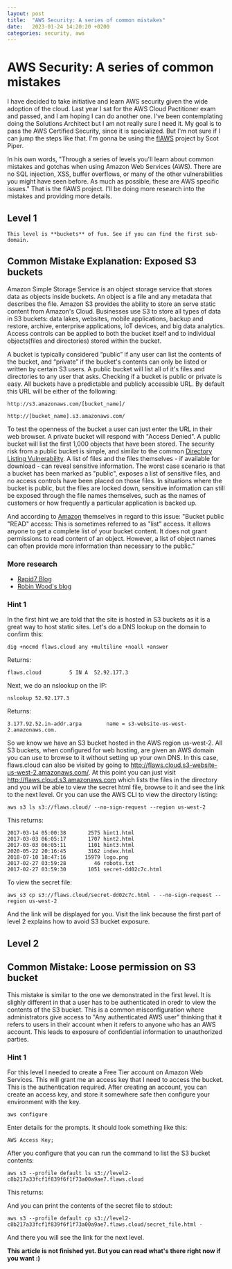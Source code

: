 ```yaml
---
layout: post
title:  "AWS Security: A series of common mistakes"
date:   2023-01-24 14:20:20 +0200
categories: security, aws
---
```


# AWS Security: A series of common mistakes

I have decided to take initiative and learn AWS security given the wide adoption of the cloud. Last year I sat for the AWS Cloud Pactitioner exam and passed, and I am hoping I can do another one. I've been contemplating doing the Solutions Architect but I am not really sure I need it. My goal is to pass the AWS Certified Security, since it is specialized. But I'm not sure if I can jump the steps like that. I'm gonna be using the [flAWS](http://flaws.cloud/) project by Scot Piper. 

In his own words, "Through a series of levels you'll learn about common mistakes and gotchas when using Amazon Web Services (AWS). There are no SQL injection, XSS, buffer overflows, or many of the other vulnerabilities you might have seen before. As much as possible, these are AWS specific issues." That is the flAWS project. I'll be doing more research into the mistakes and providing more details.

## Level 1

`This level is **buckets** of fun. See if you can find the first sub-domain.`

## Common Mistake Explanation: Exposed S3 buckets

Amazon Simple Storage Service is an object storage service that stores data as objects inside buckets. An object is a file and any metadata that describes the file. Amazon S3 provides the ability to store an serve static content from Amazon's Cloud. Businesses use S3 to store all types of data in S3 buckets: data lakes, websites, mobile applications, backup and restore, archive, enterprise applications, IoT devices, and big data analytics. Access controls can be applied to both the bucket itself and to individual objects(files and directories) stored within the bucket. 

A bucket is typically considered “public” if any user can list the contents of the bucket, and “private” if the bucket's contents can only be listed or written by certain S3 users. A public bucket will list all of it's files and directories to any user that asks. Checking if a bucket is public or private is easy. All buckets have a predictable and publicly accessible URL. By default this URL will be either of the following:

`http://s3.amazonaws.com/[bucket_name]/`

`http://[bucket_name].s3.amazonaws.com/`

To test the openness of the bucket a user can just enter the URL in their web browser. A private bucket will respond with "Access Denied". A public bucket will list the first 1,000 objects that have been stored. The security risk from a public bucket is simple, and similar to the common [Directory Listing Vulnerability](https://cwe.mitre.org/data/definitions/548.html). A list of files and the files themselves - if available for download - can reveal sensitive information. The worst case scenario is that a bucket has been marked as "public", exposes a list of sensitive files, and no access controls have been placed on those files. In situations where the bucket is public, but the files are locked down, sensitive information can still be exposed through the file names themselves, such as the names of customers or how frequently a particular application is backed up. 

And according to [Amazon](https://aws.amazon.com/articles/amazon-s3-bucket-public-access-considerations/) themselves in regard to this issue: "Bucket public "READ" access: This is sometimes referred to as "list" access. It allows anyone to get a complete list of your bucket content. It does not grant permissions to read content of an object. However, a list of object names can often provide more information than necessary to the public."

### More research
- [Rapid7 Blog](https://www.rapid7.com/blog/post/2013/03/27/open-s3-buckets/)
- [Robin Wood's blog](https://digi.ninja/blog/analysing_amazons_buckets.php)

### Hint 1

In the first hint we are told that the site is hosted in S3 buckets as it is a great way to host static sites. Let's do a DNS lookup on the domain to confirm this:


    dig +nocmd flaws.cloud any +multiline +noall +answer

Returns:

    flaws.cloud         5 IN A  52.92.177.3

Next, we do an nslookup on the IP:

    nslookup 52.92.177.3

Returns:

    3.177.92.52.in-addr.arpa        name = s3-website-us-west-2.amazonaws.com.

So we know we have an S3 bucket hosted in the AWS region us-west-2. All S3 buckets, when configured for web hosting, are given an AWS domain you can use to browse to it without setting up your own DNS. In this case, flaws.cloud can also be visited by going to http://flaws.cloud.s3-website-us-west-2.amazonaws.com/. At this point you can just visit http://flaws.cloud.s3.amazonaws.com which lists the files in the directory and you will be able to view the secret html file, browse to it and see the link to the next level. Or you can use the AWS CLI to view the directory listing:

    aws s3 ls s3://flaws.cloud/ --no-sign-request --region us-west-2

This returns:

    2017-03-14 05:00:38       2575 hint1.html
    2017-03-03 06:05:17       1707 hint2.html
    2017-03-03 06:05:11       1101 hint3.html
    2020-05-22 20:16:45       3162 index.html
    2018-07-10 18:47:16      15979 logo.png
    2017-02-27 03:59:28         46 robots.txt
    2017-02-27 03:59:30       1051 secret-dd02c7c.html

To view the secret file:

    aws s3 cp s3://flaws.cloud/secret-dd02c7c.html - --no-sign-request --region us-west-2

And the link will be displayed for you. Visit the link because the first part of level 2 explains how to avoid S3 bucket exposure.

## Level 2

## Common Mistake: Loose permission on S3 bucket

This mistake is similar to the one we demonstrated in the first level. It is slighly different in that a user has to be authenticated in oredr to view the contents of the S3 bucket. This is a common misconfiguration where administrators give access to "Any authenticated AWS user" thinking that it refers to users in their account when it refers to anyone who has an AWS account. This leads to exposure of confidential information to unauthorized parties. 

### Hint 1
For this level I needed to create a Free Tier account on Amazon Web Services. This will grant me an access key that I need to access the bucket. This is the authentication required. After creating an account, you can create an access key, and store it somewhere safe then configure your environment with the key.

    aws configure

Enter details for the prompts. It should look something like this:

    AWS Access Key;


After you configure that you can run the command to list the S3 bucket contents:

    aws s3 --profile default ls s3://level2-c8b217a33fcf1f839f6f1f73a00a9ae7.flaws.cloud

This returns:

And you can print the contents of the secret file to stdout:

    aws s3 --profile default cp s3://level2-c8b217a33fcf1f839f6f1f73a00a9ae7.flaws.cloud/secret_file.html -

And there you will see the link for the next level.

**This article is not finished yet. But you can read what's there right now if you want :)**




